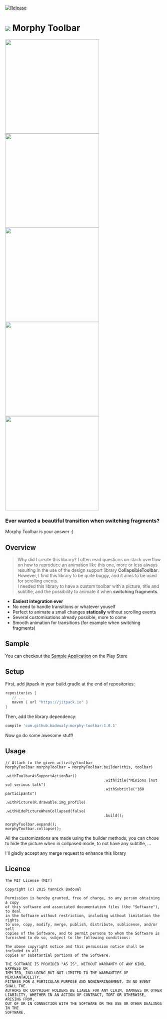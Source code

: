 [![Release](https://jitpack.io/v/badoualy/morphy-toolbar.svg)](https://jitpack.io/#badoualy/morphy-toolbar)

# ![](https://github.com/badoualy/morphy-toolbar/blob/master/sample/src/main/res/mipmap-mdpi/ic_launcher.png) Morphy Toolbar

<img src="https://github.com/badoualy/morphy-toolbar/blob/master/ART/gif1.gif" width="300">
<img src="https://github.com/badoualy/morphy-toolbar/blob/master/ART/gif2.gif" width="300">
<img src="https://github.com/badoualy/morphy-toolbar/blob/master/ART/gif4.gif" width="300">
<img src="https://github.com/badoualy/morphy-toolbar/blob/master/ART/gif3.gif" width="300">
<img src="https://github.com/badoualy/morphy-toolbar/blob/master/ART/gif5.gif" width="300">

### Ever wanted a beautiful transition when switching fragments? 
Morphy Toolbar is your answer :)

## Overview

> Why did I create this library? I often read questions on stack overflow on how to reproduce an animation like this one, more or less always resulting in the use of the design support library **CollapsibleToolbar**. However, I find this library to be quite buggy, and it aims to be used for scrolling events.<br/>
> I needed this library to have a custom toolbar with a picture, title and subtitle, and the possibility to animate it when **switching fragments**.

- **Easiest integration ever**
- No need to handle transitions or whatever youself
- Perfect to animate a small changes **statically** without scrolling events
- Several customisations already possible, more to come
- Smooth animation for transitions (for example when switching fragments)

Sample
----------------

You can checkout the [Sample Application](https://play.google.com/store/apps/details?id=com.github.badoualy.morphytoolbar.sample) on the Play Store

Setup
----------------

First, add jitpack in your build.gradle at the end of repositories:
 ```gradle
repositories {
    // ...       
    maven { url "https://jitpack.io" }
}
```

Then, add the library dependency:
```gradle
compile 'com.github.badoualy:morphy-toolbar:1.0.1'
```

Now go do some awesome stuff!

Usage
----------------
```
// Attach to the given activity/toolbar
MorphyToolbar morphyToolbar = MorphyToolbar.builder(this, toolbar)
											.withToolbarAsSupportActionBar()
   	                                		.withTitle("Minions [not so] serious talk")
                                     		.withSubtitle("160 participants")
                                     		.withPicture(R.drawable.img_profile)
                                     		.withHidePictureWhenCollapsed(false)
                                     		.build();
                                            
morphyToolbar.expand();
morphyToolbar.collapse();
```

All the customizations are made using the builder methods, you can chose to hide the picture when in collpased mode, to not have any subtitle, ...

I'll gladly accept any merge request to enhance this library

Licence
----------------
```
The MIT License (MIT)

Copyright (c) 2015 Yannick Badoual

Permission is hereby granted, free of charge, to any person obtaining a copy
of this software and associated documentation files (the "Software"), to deal
in the Software without restriction, including without limitation the rights
to use, copy, modify, merge, publish, distribute, sublicense, and/or sell
copies of the Software, and to permit persons to whom the Software is
furnished to do so, subject to the following conditions:

The above copyright notice and this permission notice shall be included in all
copies or substantial portions of the Software.

THE SOFTWARE IS PROVIDED "AS IS", WITHOUT WARRANTY OF ANY KIND, EXPRESS OR
IMPLIED, INCLUDING BUT NOT LIMITED TO THE WARRANTIES OF MERCHANTABILITY,
FITNESS FOR A PARTICULAR PURPOSE AND NONINFRINGEMENT. IN NO EVENT SHALL THE
AUTHORS OR COPYRIGHT HOLDERS BE LIABLE FOR ANY CLAIM, DAMAGES OR OTHER
LIABILITY, WHETHER IN AN ACTION OF CONTRACT, TORT OR OTHERWISE, ARISING FROM,
OUT OF OR IN CONNECTION WITH THE SOFTWARE OR THE USE OR OTHER DEALINGS IN THE
SOFTWARE.
```
